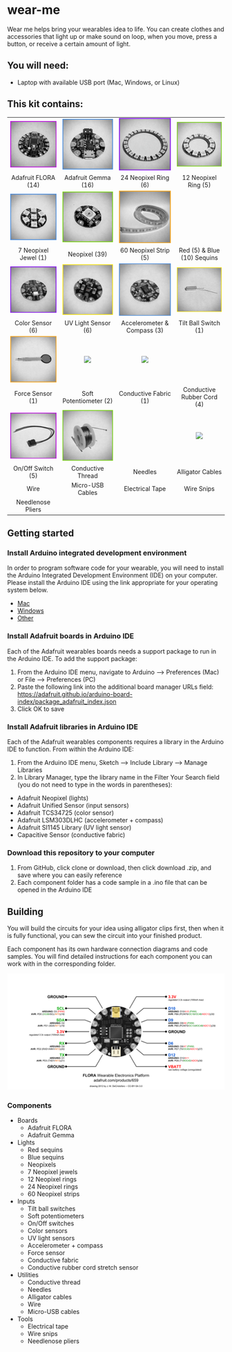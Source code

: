 # wear-me

Wear me helps bring your wearables idea to life. You can create clothes and accessories that light up or make sound on loop, when you move, press a button, or receive a certain amount of light.

## You will need:
- Laptop with available USB port (Mac, Windows, or Linux)

## This kit contains:
|   |   |   |   |
|:---:|:---:|:---:|:---:|
| <img src="https://github.com/eaziware/wear-me/blob/master/images/flora.png" width="200px"/> | <img src="https://github.com/eaziware/wear-me/blob/master/images/gemma.png" width="200px"/> | <img src="https://github.com/eaziware/wear-me/blob/master/images/neopixel-24-ring.png" width="200px"/> | <img src="https://github.com/eaziware/wear-me/blob/master/images/neopixel-12-ring.png" width="200px"/> |
| Adafruit FLORA (14) | Adafruit Gemma (16) | 24 Neopixel Ring (6) | 12 Neopixel Ring (5) |
| <img src="https://github.com/eaziware/wear-me/blob/master/images/neopixel-7-jewel.png" width="200px"/> | <img src="https://github.com/eaziware/wear-me/blob/master/images/neopixel.png" width="200px"/> | <img src="https://github.com/eaziware/wear-me/blob/master/images/neopixel-60-strip.png" width="200px"/> |   |
| 7 Neopixel Jewel (1) | Neopixel (39) | 60 Neopixel Strip (5) | Red (5) & Blue (10) Sequins |
| <img src="https://github.com/eaziware/wear-me/blob/master/images/color-sensor.png" width="200px"/> | <img src="https://github.com/eaziware/wear-me/blob/master/images/uv-light-sensor.png" width="200px"/> | <img src="https://github.com/eaziware/wear-me/blob/master/images/accelerometer-compass.png" width="200px"/> | <img src="https://github.com/eaziware/wear-me/blob/master/images/tilt-ball-switch.png" width="200px"/> |
| Color Sensor (6) | UV Light Sensor (6) | Accelerometer & Compass (3) | Tilt Ball Switch (1) |
| <img src="https://github.com/eaziware/wear-me/blob/master/images/force-sensor.png" width="200px"/> | <img src="https://github.com/eaziware/wear-me/blob/master/images/soft-potentiometer.png" width="200px"/> | <img src="https://github.com/eaziware/wear-me/blob/master/images/conductive-fabric.png" width="200px"/> |   |
| Force Sensor (1) | Soft Potentiometer (2) | Conductive Fabric (1) | Conductive Rubber Cord (4) |
| <img src="https://github.com/eaziware/wear-me/blob/master/images/on-off-switch.png" width="200px"/> | <img src="https://github.com/eaziware/wear-me/blob/master/images/conductive-thread.png" width="200px"/> |   | <img src="https://github.com/eaziware/wear-me/blob/master/images/alligator-clips.png" width="200px"/> |   |
| On/Off Switch (5) | Conductive Thread | Needles | Alligator Cables |
| Wire | Micro-USB Cables | Electrical Tape | Wire Snips |
| Needlenose Pliers |

## Getting started
### Install Arduino integrated development environment
In order to program software code for your wearable, you will need to install the Arduino Integrated Development Environment (IDE) on your computer. Please install the Arduino IDE using the link appropriate for your operating system below.
- [Mac](https://www.arduino.cc/download_handler.php?f=/arduino-1.8.5-macosx.zip)
- [Windows](https://www.arduino.cc/download_handler.php?f=https://www.microsoft.com/store/apps/9nblggh4rsd8?ocid=badge)
- [Other](https://www.arduino.cc/en/Main/Software)

### Install Adafruit boards in Arduino IDE
Each of the Adafruit wearables boards needs a support package to run in the Arduino IDE. To add the support package:
1. From the Arduino IDE menu, navigate to Arduino --> Preferences (Mac) or File --> Preferences (PC)
2. Paste the following link into the additional board manager URLs field: https://adafruit.github.io/arduino-board-index/package_adafruit_index.json
3. Click OK to save

### Install Adafruit libraries in Arduino IDE
Each of the Adafruit wearables components requires a library in the Arduino IDE to function. From within the Arduino IDE:
1. From the Arduino IDE menu, Sketch --> Include Library --> Manage Libraries
2. In Library Manager, type the library name in the Filter Your Search field (you do not need to type in the words in parentheses):
- Adafruit Neopixel (lights)
- Adafruit Unified Sensor (input sensors)
- Adafruit TCS34725 (color sensor)
- Adafruit LSM303DLHC (accelerometer + compass)
- Adafruit SI1145 Library (UV light sensor)
- Capacitive Sensor (conductive fabric)

### Download this repository to your computer
1. From GitHub, click clone or download, then click download .zip, and save where you can easily reference
2. Each component folder has a code sample in a .ino file that can be opened in the Arduino IDE

## Building
You will build the circuits for your idea using alligator clips first, then when it is fully functional, you can sew the circuit into your finished product.

Each component has its own hardware connection diagrams and code samples. You will find detailed instructions for each component you can work with in the corresponding folder.

<img src="https://github.com/eaziware/wear-me/blob/master/images/flora_pinout.png"/>

### Components

- Boards
  - Adafruit FLORA
  - Adafruit Gemma
- Lights
  - Red sequins
  - Blue sequins
  - Neopixels
  - 7 Neopixel jewels
  - 12 Neopixel rings
  - 24 Neopixel rings
  - 60 Neopixel strips
- Inputs
  - Tilt ball switches
  - Soft potentiometers
  - On/Off switches
  - Color sensors
  - UV light sensors
  - Accelerometer + compass
  - Force sensor
  - Conductive fabric
  - Conductive rubber cord stretch sensor
- Utilities
  - Conductive thread
  - Needles
  - Alligator cables
  - Wire
  - Micro-USB cables
- Tools
  - Electrical tape
  - Wire snips
  - Needlenose pliers
